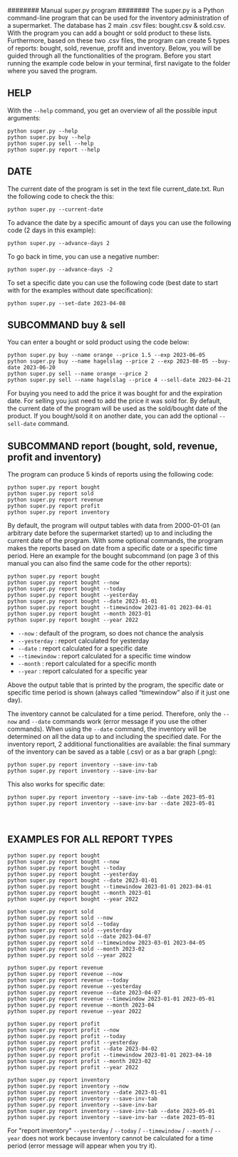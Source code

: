 ######## Manual super.py program ########
The super.py is a Python command-line program that can be used for the inventory administration of a supermarket. The database has 2 main .csv files: bought.csv & sold.csv. With the program you can add a bought or sold product to these lists. Furthermore, based on these two .csv files, the program can create 5 types of reports: bought, sold, revenue, profit and inventory. 
Below, you will be guided through all the functionalities of the program. Before you start running the example code below in your terminal, first navigate to the folder where you saved the program. 



## HELP
With the `--help` command, you get an overview of all the possible input arguments:
```
python super.py --help
python super.py buy --help
python super.py sell --help
python super.py report --help
```

## DATE
The current date of the program is set in the text file current_date.txt. Run the following code to check the this:
```
python super.py --current-date
```
To advance the date by a specific amount of days you can use the following code (2 days in this example):
```
python super.py --advance-days 2
```
To go back in time, you can use a negative number:
```
python super.py --advance-days -2
```
To set a specific date you can use the following code 
(best date to start with for the examples without date specification):
```
python super.py --set-date 2023-04-08
```

## SUBCOMMAND buy & sell 

You can enter a bought or sold product using the code below:
```
python super.py buy --name orange --price 1.5 --exp 2023-06-05
python super.py buy --name hagelslag --price 2 --exp 2023-08-05 --buy-date 2023-06-20
python super.py sell --name orange --price 2
python super.py sell --name hagelslag --price 4 --sell-date 2023-04-21
```

For buying you need to add the price it was bought for and the expiration date. For selling you just need to add the price it was sold for. By default, the current date of the program will be used as the sold/bought date of the product. If you bought/sold it on another date, you can add the optional `--sell-date` command.
 
## SUBCOMMAND report (bought, sold, revenue, profit and inventory)

The program can produce 5 kinds of reports using the following code:

```
python super.py report bought
python super.py report sold
python super.py report revenue
python super.py report profit
python super.py report inventory 
```
By default, the program will output tables with data from 2000-01-01 (an arbitrary date before the supermarket started) up to and including the current date of the program. With some optional commands, the program makes the reports based on date from a specific date or a specific time period. Here an example for the bought subcommand (on page 3 of this manual you can also find the same code for the other reports):
```
python super.py report bought
python super.py report bought --now
python super.py report bought --today
python super.py report bought --yesterday
python super.py report bought --date 2023-01-01 
python super.py report bought --timewindow 2023-01-01 2023-04-01 
python super.py report bought --month 2023-01
python super.py report bought --year 2022
```
- `--now`			: default of the program, so does not chance the analysis 
- `--yesterday`		: report calculated for yesterday
- `--date`			: report calculated for a specific date 
- `--timewindow`		: report calculated for a specific time window 
- `--month` 		: report calculated for a specific month
- `--year` 			: report calculated for a specific year

Above the output table that is printed by the program, the specific date or specific time period is shown (always called “timewindow” also if it just one day). 

The inventory cannot be calculated for a time period. Therefore, only the `--now` and `--date` commands work (error message if you use the other commands). When using the `--date` command, the inventory will be determined on all the data up to and including the specified date. For the inventory report, 2 additional functionalities are available: the final summary of the inventory can be saved as a table (.csv) or as a bar graph (.png):
```
python super.py report inventory --save-inv-tab 
python super.py report inventory --save-inv-bar
```
This also works for specific date:
```
python super.py report inventory --save-inv-tab --date 2023-05-01
python super.py report inventory --save-inv-bar --date 2023-05-01
```



 
## EXAMPLES FOR ALL REPORT TYPES
```
python super.py report bought
python super.py report bought --now
python super.py report bought --today
python super.py report bought --yesterday
python super.py report bought --date 2023-01-01 
python super.py report bought --timewindow 2023-01-01 2023-04-01 
python super.py report bought --month 2023-01
python super.py report bought --year 2022

python super.py report sold
python super.py report sold --now
python super.py report sold --today
python super.py report sold --yesterday
python super.py report sold --date 2023-04-07 
python super.py report sold --timewindow 2023-03-01 2023-04-05 
python super.py report sold --month 2023-02
python super.py report sold --year 2022

python super.py report revenue
python super.py report revenue --now 
python super.py report revenue --today
python super.py report revenue --yesterday
python super.py report revenue --date 2023-04-07
python super.py report revenue --timewindow 2023-01-01 2023-05-01 
python super.py report revenue --month 2023-04
python super.py report revenue --year 2022

python super.py report profit
python super.py report profit --now
python super.py report profit --today
python super.py report profit --yesterday
python super.py report profit --date 2023-04-02
python super.py report profit --timewindow 2023-01-01 2023-04-10 
python super.py report profit --month 2023-02
python super.py report profit --year 2022

python super.py report inventory 
python super.py report inventory --now
python super.py report inventory --date 2023-01-01
python super.py report inventory --save-inv-tab 
python super.py report inventory --save-inv-bar
python super.py report inventory --save-inv-tab --date 2023-05-01
python super.py report inventory --save-inv-bar --date 2023-05-01
```

For "report inventory" `--yesterday` / `--today` / `--timewindow` / `--month` / `--year` does not work because inventory cannot be calculated for a time period (error message will appear when you try it).
